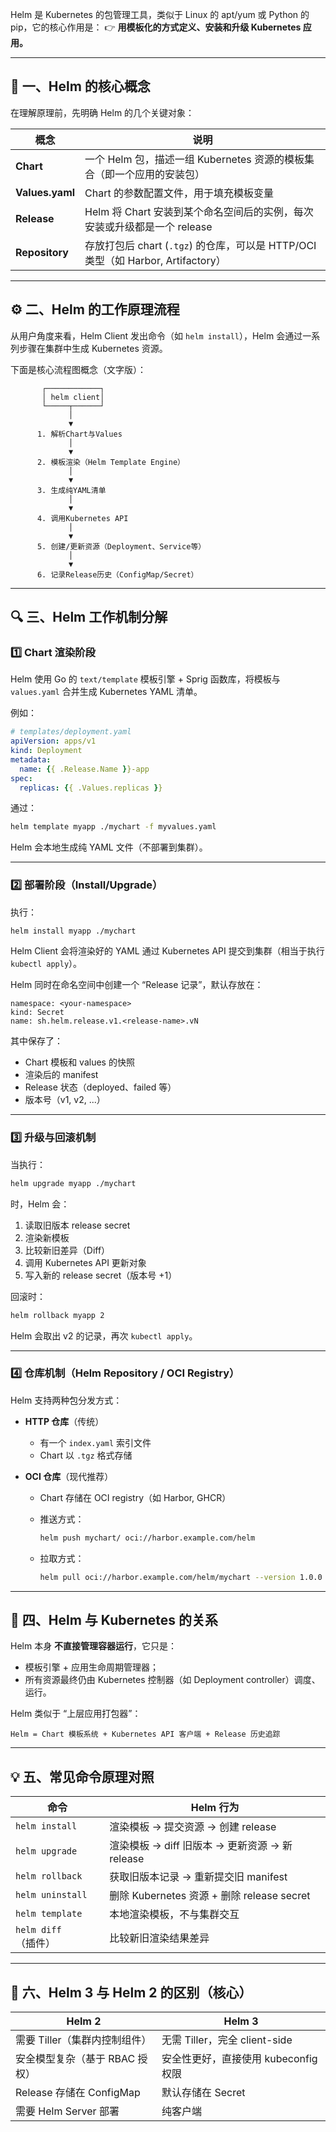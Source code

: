 

Helm 是 Kubernetes 的包管理工具，类似于 Linux 的 apt/yum 或 Python 的 pip，它的核心作用是：
👉 **用模板化的方式定义、安装和升级 Kubernetes 应用。**

---

## 🧩 一、Helm 的核心概念

在理解原理前，先明确 Helm 的几个关键对象：

| 概念              | 说明                                                              |
| --------------- | --------------------------------------------------------------- |
| **Chart**       | 一个 Helm 包，描述一组 Kubernetes 资源的模板集合（即一个应用的安装包）                    |
| **Values.yaml** | Chart 的参数配置文件，用于填充模板变量                                          |
| **Release**     | Helm 将 Chart 安装到某个命名空间后的实例，每次安装或升级都是一个 release                  |
| **Repository**  | 存放打包后 chart (`.tgz`) 的仓库，可以是 HTTP/OCI 类型（如 Harbor, Artifactory） |

---

## ⚙️ 二、Helm 的工作原理流程

从用户角度来看，Helm Client 发出命令（如 `helm install`），Helm 会通过一系列步骤在集群中生成 Kubernetes 资源。

下面是核心流程图概念（文字版）：

```
       ┌────────────┐
       │ helm client│
       └─────┬──────┘
             │
             ▼
      1. 解析Chart与Values
             │
             ▼
      2. 模板渲染（Helm Template Engine）
             │
             ▼
      3. 生成纯YAML清单
             │
             ▼
      4. 调用Kubernetes API
             │
             ▼
      5. 创建/更新资源（Deployment、Service等）
             │
             ▼
      6. 记录Release历史（ConfigMap/Secret）
```

---

## 🔍 三、Helm 工作机制分解

### 1️⃣ Chart 渲染阶段

Helm 使用 Go 的 `text/template` 模板引擎 + Sprig 函数库，将模板与 `values.yaml` 合并生成 Kubernetes YAML 清单。

例如：

```yaml
# templates/deployment.yaml
apiVersion: apps/v1
kind: Deployment
metadata:
  name: {{ .Release.Name }}-app
spec:
  replicas: {{ .Values.replicas }}
```

通过：

```bash
helm template myapp ./mychart -f myvalues.yaml
```

Helm 会本地生成纯 YAML 文件（不部署到集群）。

---

### 2️⃣ 部署阶段（Install/Upgrade）

执行：

```bash
helm install myapp ./mychart
```

Helm Client 会将渲染好的 YAML 通过 Kubernetes API 提交到集群（相当于执行 `kubectl apply`）。

Helm 同时在命名空间中创建一个 “Release 记录”，默认存放在：

```
namespace: <your-namespace>
kind: Secret
name: sh.helm.release.v1.<release-name>.vN
```

其中保存了：

* Chart 模板和 values 的快照
* 渲染后的 manifest
* Release 状态（deployed、failed 等）
* 版本号（v1, v2, ...）

---

### 3️⃣ 升级与回滚机制

当执行：

```bash
helm upgrade myapp ./mychart
```

时，Helm 会：

1. 读取旧版本 release secret
2. 渲染新模板
3. 比较新旧差异（Diff）
4. 调用 Kubernetes API 更新对象
5. 写入新的 release secret（版本号 +1）

回滚时：

```bash
helm rollback myapp 2
```

Helm 会取出 v2 的记录，再次 `kubectl apply`。

---

### 4️⃣ 仓库机制（Helm Repository / OCI Registry）

Helm 支持两种包分发方式：

* **HTTP 仓库**（传统）

  * 有一个 `index.yaml` 索引文件
  * Chart 以 `.tgz` 格式存储

* **OCI 仓库**（现代推荐）

  * Chart 存储在 OCI registry（如 Harbor, GHCR）
  * 推送方式：

    ```bash
    helm push mychart/ oci://harbor.example.com/helm
    ```
  * 拉取方式：

    ```bash
    helm pull oci://harbor.example.com/helm/mychart --version 1.0.0
    ```

---

## 🧠 四、Helm 与 Kubernetes 的关系

Helm 本身 **不直接管理容器运行**，它只是：

* 模板引擎 + 应用生命周期管理器；
* 所有资源最终仍由 Kubernetes 控制器（如 Deployment controller）调度、运行。

Helm 类似于 “上层应用打包器”：

```
Helm = Chart 模板系统 + Kubernetes API 客户端 + Release 历史追踪
```

---

## 💡 五、常见命令原理对照

| 命令               | Helm 行为                              |
| ---------------- | ------------------------------------ |
| `helm install`   | 渲染模板 → 提交资源 → 创建 release             |
| `helm upgrade`   | 渲染模板 → diff 旧版本 → 更新资源 → 新 release   |
| `helm rollback`  | 获取旧版本记录 → 重新提交旧 manifest             |
| `helm uninstall` | 删除 Kubernetes 资源 + 删除 release secret |
| `helm template`  | 本地渲染模板，不与集群交互                        |
| `helm diff`（插件）  | 比较新旧渲染结果差异                           |

---

## 🧩 六、Helm 3 与 Helm 2 的区别（核心）

| Helm 2                | Helm 3                   |
| --------------------- | ------------------------ |
| 需要 Tiller（集群内控制组件）    | 无需 Tiller，完全 client-side |
| 安全模型复杂（基于 RBAC 授权）    | 安全性更好，直接使用 kubeconfig 权限 |
| Release 存储在 ConfigMap | 默认存储在 Secret             |
| 需要 Helm Server 部署     | 纯客户端                     |

